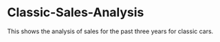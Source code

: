 # Classic-Sales-Analysis
This shows the analysis of sales for the past three years for classic cars.
